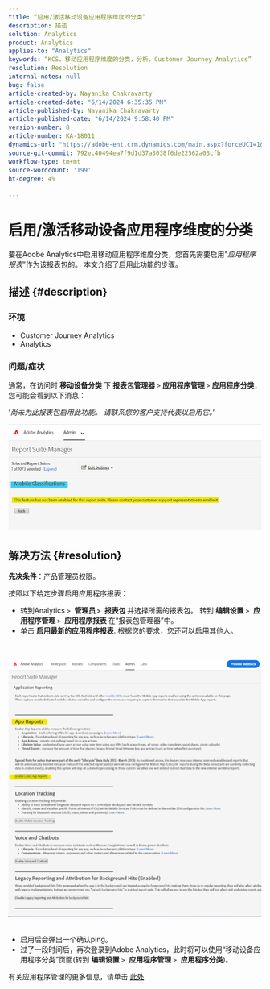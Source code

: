 ```yaml
---
title: “启用/激活移动设备应用程序维度的分类”
description: 描述
solution: Analytics
product: Analytics
applies-to: "Analytics"
keywords: “KCS，移动应用程序维度的分类，分析，Customer Journey Analytics”
resolution: Resolution
internal-notes: null
bug: false
article-created-by: Nayanika Chakravarty
article-created-date: "6/14/2024 6:35:35 PM"
article-published-by: Nayanika Chakravarty
article-published-date: "6/14/2024 9:58:40 PM"
version-number: 8
article-number: KA-18011
dynamics-url: "https://adobe-ent.crm.dynamics.com/main.aspx?forceUCI=1&pagetype=entityrecord&etn=knowledgearticle&id=714082dd-7c2a-ef11-840b-6045bd006704"
source-git-commit: 792ec40494ea7f9d1d37a3038f6de22562a03cfb
workflow-type: tm+mt
source-wordcount: '199'
ht-degree: 4%

---
```


# 启用/激活移动设备应用程序维度的分类


要在Adobe Analytics中启用移动应用程序维度分类，您首先需要启用&quot;*应用程序报表*”作为该报表包的。 本文介绍了启用此功能的步骤。

## 描述 {#description}


### <b>环境</b>

- Customer Journey Analytics
- Analytics




### <b>问题/症状</b>

通常，在访问时 <b>移动设备分类</b> 下 <b>报表包管理器</b> `>`  <b>应用程序管理 </b>`>`  <b>应用程序分类</b>，您可能会看到以下消息：

’*尚未为此报表包启用此功能。 请联系您的客户支持代表以启用它。*’

![](assets/___754082dd-7c2a-ef11-840b-6045bd006704___.png)


## 解决方法 {#resolution}


<b>先决条件</b>：产品管理员权限。

按照以下给定步骤启用应用程序报表：

- 转到Analytics `>`  <b>管理员 `>` </b> <b>报表包 </b>并选择所需的报表包。 转到 <b>编辑设置</b> `>`  <b>应用程序管理 </b>`>` <b> 应用程序报表 </b>在“报表包管理器”中。
- 单击 <b>启用最新的应用程序报表</b>. 根据您的要求，您还可以启用其他人。

<br> <br>![](assets/0ae3ca9c-b68f-ec11-b400-00224804a35d.png)
 
- 启用后会弹出一个确认ping。
- 过了一段时间后，再次登录到Adobe Analytics，此时将可以使用“移动设备应用程序分类”页面(转到 <b>编辑设置</b> `>`  <b>应用程序管理</b> `>`  <b>应用程序分类</b>)。


有关应用程序管理的更多信息，请单击 [此处](https://experienceleague.adobe.com/docs/analytics/admin/admin-tools/manage-report-suites/edit-report-suite/app-management/app-reporting.html).
